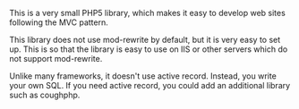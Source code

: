 This is a very small PHP5 library, which makes it easy to develop web sites following the MVC pattern.

This library does not use mod-rewrite by default, but it is very easy to set up. This is so that the library is easy to use on IIS or other servers which do not support mod-rewrite.

Unlike many frameworks, it doesn't use active record. Instead, you write your own SQL. If you need active record, you could add an additional library such as coughphp.